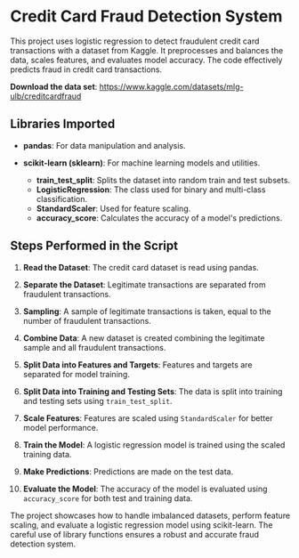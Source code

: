 # Credit Card Fraud Detection System
This project uses logistic regression to detect fraudulent credit card transactions with a dataset from Kaggle. It preprocesses and balances the data, scales features, and evaluates model accuracy. The code effectively predicts fraud in credit card transactions.

**Download the data set**: https://www.kaggle.com/datasets/mlg-ulb/creditcardfraud 

## Libraries Imported

- **pandas**: For data manipulation and analysis.
  
- **scikit-learn (sklearn)**: For machine learning models and utilities.
  - **train_test_split**: Splits the dataset into random train and test subsets.
  - **LogisticRegression**: The class used for binary and multi-class classification.
  - **StandardScaler**: Used for feature scaling.
  - **accuracy_score**: Calculates the accuracy of a model's predictions.
## Steps Performed in the Script

1. **Read the Dataset**:
    The credit card dataset is read using pandas.

2. **Separate the Dataset**:
    Legitimate transactions are separated from fraudulent transactions.

3. **Sampling**:
    A sample of legitimate transactions is taken, equal to the number of fraudulent transactions.

4. **Combine Data**:
    A new dataset is created combining the legitimate sample and all fraudulent transactions.

5. **Split Data into Features and Targets**:
    Features and targets are separated for model training.

6. **Split Data into Training and Testing Sets**:
    The data is split into training and testing sets using `train_test_split`.

7. **Scale Features**:
    Features are scaled using `StandardScaler` for better model performance.

8. **Train the Model**:
    A logistic regression model is trained using the scaled training data.

9. **Make Predictions**:
    Predictions are made on the test data.

10. **Evaluate the Model**:
    The accuracy of the model is evaluated using `accuracy_score` for both test and training data.

The project showcases how to handle imbalanced datasets, perform feature scaling, and evaluate a logistic regression model using scikit-learn. The careful use of library functions ensures a robust and accurate fraud detection system.
